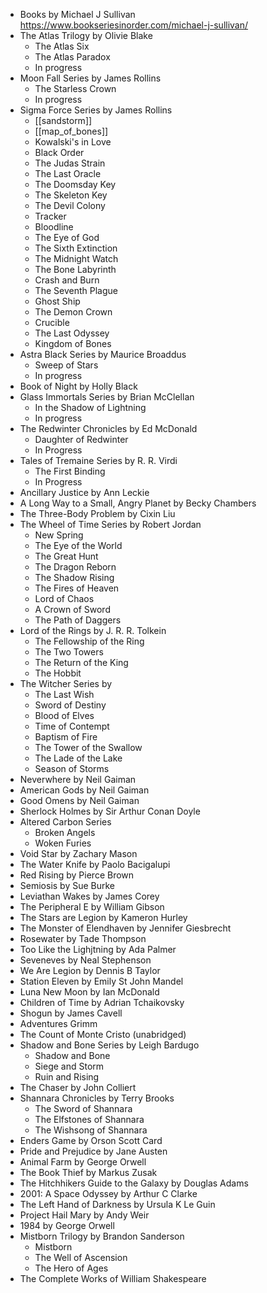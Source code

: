 - Books by Michael J Sullivan https://www.bookseriesinorder.com/michael-j-sullivan/
- The Atlas Trilogy by Olivie Blake
	- The Atlas Six
	- The Atlas Paradox
	- In progress
- Moon Fall Series by James Rollins
	- The Starless Crown
	- In progress
- Sigma Force Series by James Rollins
	- [[sandstorm]]
	- [[map_of_bones]]
	- Kowalski's in Love
	- Black Order
	- The Judas Strain
	- The Last Oracle
	- The Doomsday Key
	- The Skeleton Key
	- The Devil Colony
	- Tracker
	- Bloodline
	- The Eye of God
	- The Sixth Extinction
	- The Midnight Watch
	- The Bone Labyrinth
	- Crash and Burn
	- The Seventh Plague
	- Ghost Ship
	- The Demon Crown
	- Crucible
	- The Last Odyssey
	- Kingdom of Bones
- Astra Black Series by Maurice Broaddus
	- Sweep of Stars
	- In progress
- Book of Night by Holly Black
- Glass Immortals Series by Brian McClellan
	- In the Shadow of Lightning
	- In progress
- The Redwinter Chronicles by Ed McDonald
	- Daughter of Redwinter
	- In Progress
- Tales of Tremaine Series by R. R. Virdi
	- The First Binding
	- In Progress
- Ancillary Justice by Ann Leckie
- A Long Way to a Small, Angry Planet by Becky Chambers
- The Three-Body Problem by Cixin Liu
- The Wheel of Time Series by Robert Jordan
	- New Spring
	- The Eye of the World
	- The Great Hunt
	- The Dragon Reborn
	- The Shadow Rising
	- The Fires of Heaven
	- Lord of Chaos
	- A Crown of Sword
	- The Path of Daggers
- Lord of the Rings by J. R. R. Tolkein
	- The Fellowship of the Ring
	- The Two Towers
	- The Return of the King
	- The Hobbit
- The Witcher Series by
	- The Last Wish
	- Sword of Destiny
	- Blood of Elves
	- Time of Contempt
	- Baptism of Fire
	- The Tower of the Swallow
	- The Lade of the Lake
	- Season of Storms
- Neverwhere by Neil Gaiman
- American Gods by Neil Gaiman
- Good Omens by Neil Gaiman
- Sherlock Holmes by Sir Arthur Conan Doyle
- Altered Carbon Series
	- Broken Angels
	- Woken Furies
- Void Star by Zachary Mason
- The Water Knife by Paolo Bacigalupi
- Red Rising by Pierce Brown
- Semiosis by Sue Burke
- Leviathan Wakes by James Corey
- The Peripheral E by William Gibson
- The Stars are Legion by Kameron Hurley
- The Monster of Elendhaven by Jennifer Giesbrecht
- Rosewater by Tade Thompson
- Too Like the Lighjtning by Ada Palmer
- Seveneves by Neal Stephenson
- We Are Legion by Dennis B Taylor
- Station Eleven by Emily St John Mandel
- Luna New Moon by Ian McDonald
- Children of Time by Adrian Tchaikovsky
- Shogun by James Cavell
- Adventures Grimm
- The Count of Monte Cristo (unabridged)
- Shadow and Bone Series by Leigh Bardugo
	- Shadow and Bone
	- Siege and Storm
	- Ruin and Rising
- The Chaser by John Colliert
- Shannara Chronicles by Terry Brooks
	- The Sword of Shannara
	- The Elfstones of Shannara
	- The Wishsong of Shannara
- Enders Game by Orson Scott Card
- Pride and Prejudice by Jane Austen
- Animal Farm by George Orwell
- The Book Thief by Markus Zusak
- The Hitchhikers Guide to the Galaxy by Douglas Adams
- 2001: A Space Odyssey by Arthur C Clarke
- The Left Hand of Darkness by Ursula K Le Guin
- Project Hail Mary by Andy Weir
- 1984 by George Orwell
- Mistborn Trilogy by Brandon Sanderson
	- Mistborn
	- The Well of Ascension
	- The Hero of Ages
- The Complete Works of William Shakespeare